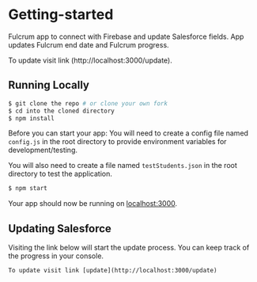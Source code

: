 # Getting-started

Fulcrum app to connect with Firebase and update Salesforce fields.
App updates Fulcrum end date and Fulcrum progress. 

To update visit link (http://localhost:3000/update). 

## Running Locally

```sh
$ git clone the repo # or clone your own fork
$ cd into the cloned directory
$ npm install
```

Before you can start your app: 
You will need to create a config file named `config.js` in the root directory to provide environment variables for development/testing. 

You will also need to create a file named `testStudents.json` in the root directory to test the application. 

```sh 
$ npm start
```


Your app should now be running on [localhost:3000](http://localhost:3000/).

## Updating Salesforce
Visiting the link below will start the update process. You can keep track of the progress in your console. 

```
To update visit link [update](http://localhost:3000/update)

```
